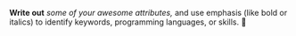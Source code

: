 **Write out** _some of your awesome attributes,_ and use emphasis (like bold or italics) to identify keywords, programming languages, or skills.
🌴
